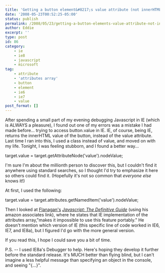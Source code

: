 ```yaml
---
title: 'Getting a button element&#8217;s value attribute (not innerHTML) in IE'
date: '2008-05-23T00:52:25-05:00'
status: publish
permalink: /2008/05/23/getting-a-button-elements-value-attribute-not-innerhtml-in-ie
author: Eddie
excerpt: ''
type: post
id: 86
category:
    - ie
    - ie8
    - javascript
    - microsoft
tag:
    - attribute
    - 'attributes array'
    - button
    - element
    - ie6
    - ie7
    - value
post_format: []
---
```

After spending a small part of my evening debugging Javascript in IE (which is ALWAYS a pleasure), I found out one of my errors was a mistake I had made before... trying to access button.value in IE. IE, of course, being IE, returns the innerHTML value of the button, instead of the value attribute. Last time I ran into this, I used a class instead of value, and moved on with my life. Tonight, I was feeling stubborn, and I found a better way...

target.value = target.getAttributeNode('value').nodeValue;

I'm sure I'm about the millionth person to discover this, but I couldn't find it anywhere using standard searches, so I thought I'd try to emphasize it here so others could find it. (Hopefully it's not so common that *everyone else* knows it!)

At first, I used the following:

target.value = target.attributes.getNamedItem('value').nodeValue;

Then I looked at [Flanagan's](http://www.davidflanagan.com/) [*Javascript: The Definitive Guide*](http://www.amazon.com/gp/product/0596101996?ie=UTF8&tag=davidflanagancom&link_code=as3&camp=211189&creative=373489&creativeASIN=0596101996) (using his amazon associates link), where he states that IE implementation of the attributes array,"makes it impossible to use this feature portably." He doesn't mention which version of IE (this specific line of code worked in IE6, IE7, and IE8a), but I figured I'd go with the more general version.

If you read this, I hope I could save you a bit of time.

P.S. -- I used IE8a's Debugger to help. Here's hoping they develop it further before the standard release. It's MUCH better than flying blind, but I can't imagine a less helpful message than specifying an object in the console, and seeing "{...}".